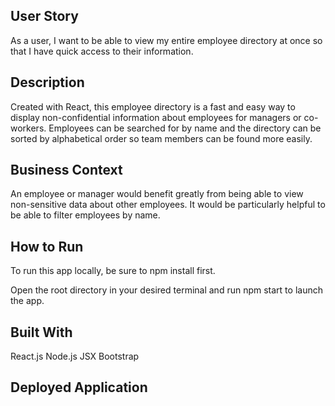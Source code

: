 ## User Story

As a user, I want to be able to view my entire employee directory at once so that I have quick access to their information.

## Description

Created with React, this employee directory is a fast and easy way to display non-confidential information about employees for managers or co-workers. Employees can be searched for by name and the directory can be sorted by alphabetical order so team members can be found more easily.

## Business Context

An employee or manager would benefit greatly from being able to view non-sensitive data about other employees. It would be particularly helpful to be able to filter employees by name.

## How to Run

To run this app locally, be sure to npm install first.

Open the root directory in your desired terminal and run npm start to launch the app.

## Built With
React.js
Node.js
JSX
Bootstrap

## Deployed Application
